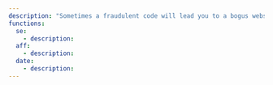 ```yaml
---
description: "Sometimes a fraudulent code will lead you to a bogus website site to steal information. Other times, scammers use a QR code to launch a fraudulent payment app or spread malware. In a typical scenario, a scammer will pose as a legitimate business and post a notice about a sale or offer.\n"
functions:
  se:
    - description:
  aff:
    - description: 
  date:
    - description:
---
```

